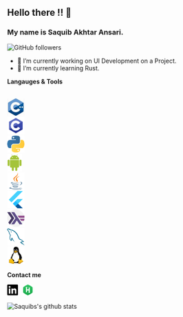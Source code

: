 


## Hello there !! 👋
### My name is **Saquib Akhtar Ansari**.

<img alt="GitHub followers" src="https://img.shields.io/github/followers/SaquibAnsari0101?label=Followers&style=social">

- 🔭 I’m currently working on UI Development on a Project.
- 🌱 I’m currently learning Rust.


**Langauges & Tools**

<code>
<img height="40" src="https://github.com/SaquibAnsari0101/SaquibAnsari/blob/master/icons/cpp.jpg"></code>&nbsp;&nbsp;
<code>
<img height="40" src="https://github.com/SaquibAnsari0101/SaquibAnsari/blob/master/icons/c.webp"></code>&nbsp;&nbsp;
<code>
<img height="40" src="https://github.com/SaquibAnsari0101/SaquibAnsari/blob/master/icons/python.svg"></code>&nbsp;&nbsp;
<code>
<img height="40" src="https://github.com/SaquibAnsari0101/SaquibAnsari/blob/master/icons/android.svg"></code>&nbsp;&nbsp;
<code>
<img height="40" src="https://github.com/SaquibAnsari0101/SaquibAnsari/blob/master/icons/java.svg"></code>&nbsp;&nbsp;
<code>
<img height="40" src="https://github.com/SaquibAnsari0101/SaquibAnsari/blob/master/icons/flutter.svg"></code>&nbsp;&nbsp;
<code>
<img height="40" src="https://github.com/SaquibAnsari0101/SaquibAnsari/blob/master/icons/haskell.svg"></code>&nbsp;&nbsp;
<code>
<img height="40" src="https://github.com/SaquibAnsari0101/SaquibAnsari/blob/master/icons/mysql.svg"></code>&nbsp;&nbsp;
<code>
<img height="40" src="https://github.com/SaquibAnsari0101/SaquibAnsari/blob/master/icons/linux.svg"></code>&nbsp;&nbsp;


**Contact me**

<p align='left'>
<a href="www.linkedin.com/in/saquibansari0101"><img height="25" src="https://github.com/SaquibAnsari0101/SaquibAnsari/blob/master/icons/linedin.png"></a>&nbsp;&nbsp;
<a href="https://www.hackerrank.com/saquib_ansari"><img height="25" src="https://github.com/SaquibAnsari0101/SaquibAnsari/blob/master/icons/hackerrank.png"></a>&nbsp;&nbsp;
  
![Saquibs's github stats](https://github-readme-stats.vercel.app/api?username=SaquibAnsari0101&show_icons=true&title_color=fff&icon_color=79ff97&text_color=9f9f9f&bg_color=151515)